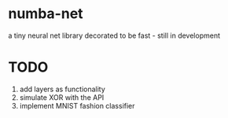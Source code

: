# numba-net
a tiny neural net library decorated to be fast - still in development

# TODO

1. add layers as functionality
2. simulate XOR with the API
3. implement MNIST fashion classifier



